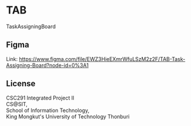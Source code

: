 # TAB
TaskAssigningBoard

## Figma
   Link: https://www.figma.com/file/EWZ3HieEXmrWfuLSzM2z2F/TAB-Task-Assigning-Board?node-id=0%3A1

## License
   CSC291 Integrated Project II <br>
   CS@SIT, <br>
   School of Information Technology, <br>
   King Mongkut's University of Technology Thonburi
